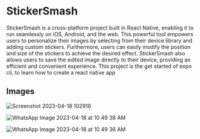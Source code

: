 # StickerSmash
StickerSmash is a cross-platform project built in React Native, enabling it to run seamlessly on iOS, Android, and the web. This powerful tool empowers users to personalize their images by selecting from their device library and adding custom stickers. Furthermore, users can easily modify the position and size of the stickers to achieve the desired effect. StickerSmash also allows users to save the edited image directly to their device, providing an efficient and convenient experience.
This project is the get started of expo cli, to learn how to create a react native app

## Images

![Screenshot 2023-04-18 102916](https://user-images.githubusercontent.com/54722249/232815911-1a5d4858-116d-42ba-904e-ab780aac58af.png)

![WhatsApp Image 2023-04-18 at 10 49 38 AM](https://user-images.githubusercontent.com/54722249/232816571-4103a75c-0af9-4a6d-b18e-7ed12bef4263.jpeg)

![WhatsApp Image 2023-04-18 at 10 49 36 AM](https://user-images.githubusercontent.com/54722249/232816591-be5e6470-3dd2-4bc2-a1e7-ad42a7a532c8.jpeg)
